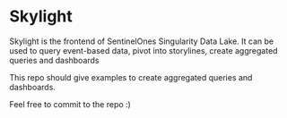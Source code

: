 # Skylight 
Skylight is the frontend of SentinelOnes Singularity Data Lake.
It can be used to query event-based data, pivot into storylines, create aggregated queries and dashboards

This repo should give examples to create aggregated queries and dashboards.

Feel free to commit to the repo :) 